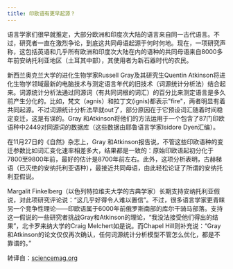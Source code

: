 ```yaml
---
title: 印欧语有更早起源？
---
```


语言学家们很早就推定，大部分欧洲和印度次大陆的语言来自同一古代语言。不过，研究者一直在激烈争论，到底这共同母语起源于何时何地。现在，一项研究声称，这包括英语和几乎所有欧洲和印度次大陆在内的语种的共同母语来自8000多年前安纳托利亚地区（土耳其中部），其使用者为新石器时代的农民。

<!--more-->

新西兰奥克兰大学的进化生物学家Russell Gray及其研究生Quentin Atkinson将进化生物学领域最新的电脑技术与测定语言年代的旧技术（词源统计分析法）结合起来。词源统计分析法通过同源词（有共同词根的词汇）的百分比来测定语言是多久前产生分化的。比如，梵文（agnis）和拉丁文(ignis)都表示"fire"，两者明显有着共同起源。不过词源统计分析法早就out了，部分原因在于它预设词汇随着时间稳定变迁，这是有误的。Gray 和Atkinson将他们的方法运用于一个包含了87门印欧语种中2449对同源词的数据库（这些数据由耶鲁语言学家Isidore Dyen汇编）。

在11月27日的《自然》杂志上，Gray 和Atkinson报告说，不管这些印欧语种的变迁参数比如词汇变化速率相差多大，结果都是一致的：原始印欧语起初分化于7800至9800年前，最好的估计是8700年前左右。此外，这项分析表明，古赫梯语（已灭绝的安纳托利亚语种），最接近共同母语，由此轻松论证了所谓的安纳托利亚假说。

Margalit Finkelberg（以色列特拉维夫大学的古典学家）长期支持安纳托利亚假说，对此项研究评论说：“这几乎好得令人难以置信”。不过，很多语言学家更青睐另一个竞争性理论——印欧语属于6000年前俄罗斯南部的库尔干骑马部落。支持这一假说的一些研究者挑战Gray和Atkinson的理论，“我没法接受他们得出的结果”，北卡罗来纳大学的Craig Melchert如是说。而Chapel Hill则补充说：“Gray和Atkinson的论文仅仅再次确认，任何词源统计分析模型不管怎么优化，都是不靠谱的。”

转译自：[sciencemag.org](http://www.sciencemag.org/news/2003/11/earlier-birth-indo-european-languages)